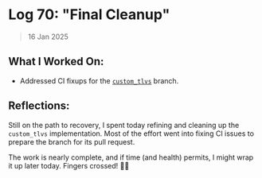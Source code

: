 # Log 70: "Final Cleanup"

> 16 Jan 2025

## What I Worked On:

- Addressed CI fixups for the
  [`custom_tlvs`](https://github.com/shaavan/rust-lightning/commits/custom_tlvs-12)
  branch.

## Reflections:

Still on the path to recovery, I spent today refining and cleaning up the
`custom_tlvs` implementation. Most of the effort went into fixing CI issues to
prepare the branch for its pull request.

The work is nearly complete, and if time (and health) permits, I might wrap it
up later today. Fingers crossed! 🤞✨
